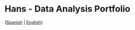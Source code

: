 # Hans - Data Analysis Portfolio 
([Spanish](https://github.com/HansAllTech/Hans_Data_Analysis_Portfolio/blob/main/Proyectos.md#tabla-de-contenido-es--en) | [English](https://github.com/HansAllTech/Hans_Data_Analysis_Portfolio/blob/main/Projects.md#table-of-content-es--en))                         
                                                               
                                                                                                                                                                                                                
                                                             
                                                                       
                                          
                          
                         
              
     
            
        
   
 
 
 
